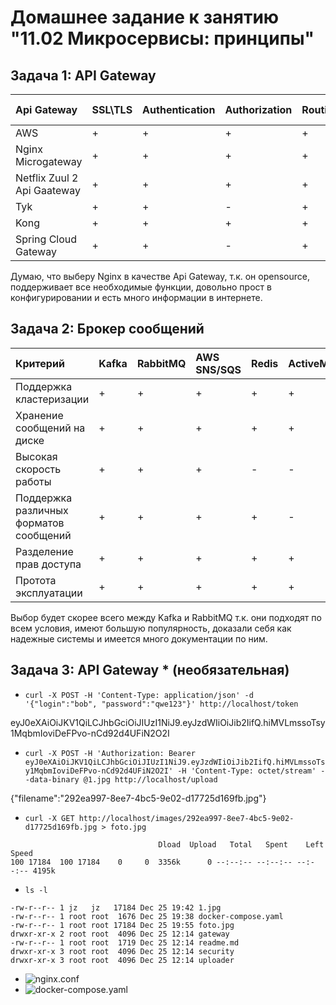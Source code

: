 # Домашнее задание к занятию "11.02 Микросервисы: принципы"

## Задача 1: API Gateway


| Api Gateway | SSL\TLS | Authentication | Authorization | Routing | Load balancing| Opensource |
| :--- | :--- | :--- | :--- | :--- | :--- | :--- |
| AWS | + | + | + | + | + | - | 
| Nginx Microgateway | + | + | + | + | + | + |
| Netflix Zuul 2 Api Gaateway | + | + | + | + | + | + |
| Tyk | + | + | - | + | + | + |
| Kong | + | + | + | + | + | + |
| Spring Cloud Gateway | + | + | - | + | + | + |

Думаю, что выберу Nginx в качестве Api Gateway, т.к. он opensource, поддерживает все необходимые функции, довольно прост в конфигурировании и есть много информации в интернете.


## Задача 2: Брокер сообщений

| Критерий | Kafka | RabbitMQ | AWS SNS/SQS | Redis | ActiveMQ | SwiftMQ |
| :--- | :--- | :--- | :--- | :--- | :--- | :--- |
| Поддержка кластеризации | + | + | + | + | + | + |
| Хранение сообщений на диске | + | + | + | + | + | + |
| Высокая скорость работы | + | + | + | - | - | + |
| Поддержка различных форматов сообщений | + | + | + | + | - | + |
| Разделение прав доступа | + | + | + | + | + | + |
| Протота эксплуатации | + | + | + | + | + | - |

Выбор будет скорее всего между Kafka и RabbitMQ т.к. они подходят по всем условия, имеют большую популярность, доказали себя как надежные системы и имеется много документации по ним.

## Задача 3: API Gateway * (необязательная)

- `curl -X POST -H 'Content-Type: application/json' -d '{"login":"bob", "password":"qwe123"}' http://localhost/token`

eyJ0eXAiOiJKV1QiLCJhbGciOiJIUzI1NiJ9.eyJzdWIiOiJib2IifQ.hiMVLmssoTsy1MqbmIoviDeFPvo-nCd92d4UFiN2O2I

- `curl -X POST -H 'Authorization: Bearer eyJ0eXAiOiJKV1QiLCJhbGciOiJIUzI1NiJ9.eyJzdWIiOiJib2IifQ.hiMVLmssoTsy1MqbmIoviDeFPvo-nCd92d4UFiN2O2I' -H 'Content-Type: octet/stream' --data-binary @1.jpg http://localhost/upload`

{"filename":"292ea997-8ee7-4bc5-9e02-d17725d169fb.jpg"}

- `curl -X GET http://localhost/images/292ea997-8ee7-4bc5-9e02-d17725d169fb.jpg > foto.jpg`
```  % Total    % Received % Xferd  Average Speed   Time    Time     Time  Current
                                 Dload  Upload   Total   Spent    Left  Speed
100 17184  100 17184    0     0  3356k      0 --:--:-- --:--:-- --:--:-- 4195k
```
- `ls -l`
```
-rw-r--r-- 1 jz   jz   17184 Dec 25 19:42 1.jpg
-rw-r--r-- 1 root root  1676 Dec 25 19:38 docker-compose.yaml
-rw-r--r-- 1 root root 17184 Dec 25 19:55 foto.jpg
drwxr-xr-x 2 root root  4096 Dec 25 12:14 gateway
-rw-r--r-- 1 root root  1719 Dec 25 12:14 readme.md
drwxr-xr-x 3 root root  4096 Dec 25 12:14 security
drwxr-xr-x 3 root root  4096 Dec 25 12:14 uploader
```
- ![nginx.conf](11-microservices-02-principles/gateway)
- ![docker-compose.yaml](11-microservices-02-principles)